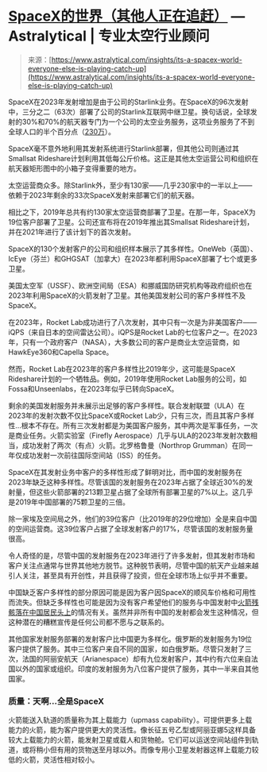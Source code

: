 <!--yml

category: 未分类

2024-05-29 12:40:13

-->

# [SpaceX的世界（其他人正在追赶）](https://www.astralytical.com/insights/its-a-spacex-world-everyone-else-is-playing-catch-up) — Astralytical | 专业太空行业顾问

> 来源：[https://www.astralytical.com/insights/its-a-spacex-world-everyone-else-is-playing-catch-up](https://www.astralytical.com/insights/its-a-spacex-world-everyone-else-is-playing-catch-up)

SpaceX在2023年发射增加是由于公司的Starlink业务。在SpaceX的96次发射中，三分之二（63次）部署了公司的Starlink互联网中继卫星。换句话说，全球发射的30%和70%的航天器专门为一个公司的太空业务服务，这项业务服务了不到全球人口的半个百分点（[230万](https://advanced-television.com/2023/12/22/starlink-over-2-3m-active-customers/)）。

SpaceX毫不意外地利用其发射系统进行Starlink部署，但其他公司则通过其Smallsat Rideshare计划利用其低每公斤价格。这正是其他太空运营公司和组织在航天器矩形图中的小箱子变得重要的地方。

太空运营商众多。除Starlink外，至少有130家——几乎230家中的一半以上——依赖于2023年剩余的33次SpaceX发射来部署它们的航天器。

相比之下，2019年总共有约130家太空运营商部署了卫星。在那一年，SpaceX为19位客户部署了卫星。公司还宣布将在2019年推出其Smallsat Rideshare计划，并在2021年进行了该计划下的首次发射。

SpaceX的130个发射客户的公司和组织样本展示了其多样性。OneWeb（英国）、IcEye（芬兰）和GHGSAT（加拿大）在2023年都利用SpaceX部署了七个或更多卫星。

美国太空军（USSF）、欧洲空间局（ESA）和挪威国防研究机构等政府组织也在2023年利用SpaceX的火箭发射了卫星。其他美国发射公司的客户多样性不及SpaceX。

在2023年，Rocket Lab成功进行了八次发射，其中只有一次是为非美国客户——iQPS（来自日本的空间雷达公司）。iQPS是Rocket Lab的七位客户之一。在2023年，只有一个政府客户（NASA），大多数公司的客户是商业太空运营商，如HawkEye360和Capella Space。

然而，Rocket Lab在2023年的客户多样性比2019年少，这可能是SpaceX Rideshare计划的一个牺牲品。例如，2019年使用Rocket Lab服务的公司，如Fossa和Unseenlabs，在2023年似乎已转向SpaceX。

剩余的美国发射服务并未展示出足够的客户多样性。联合发射联盟（ULA）在2023年的发射次数不仅比SpaceX或Rocket Lab少，只有三次，而且其客户多样性...根本不存在。所有三次发射都是为美国客户服务，其中两次是军事任务，一次是商业任务。火箭实验室（Firefly Aerospace）几乎与ULA的2023年发射次数相当，成功发射了两次（有点）火箭。北罗格鲁曼（Northrop Grumman）在同一年仅成功发射一次前往国际空间站（ISS）的任务。

SpaceX在其发射业务中客户的多样性形成了鲜明对比，而中国的发射服务在2023年缺乏这种多样性。尽管该国的发射服务在2023年占据了全球近30%的发射量，但这些火箭部署的213颗卫星占据了全球所有部署卫星的7%以上。这几乎是2019年中国部署的75颗卫星的三倍。

除一家埃及空间局之外，他们的39位客户（比2019年的29位增加）全是来自中国的空间运营商。这39位客户占据了全球发射客户的17%，尽管该国的发射服务量很高。

令人奇怪的是，尽管中国的发射服务在2023年进行了许多发射，但其发射市场和客户关注点通常与世界其他地方脱节。这种脱节表明，尽管中国的航天产业越来越引人关注，甚至具有开创性，并且获得了投资，但在全球市场上似乎并不重要。

中国缺乏客户多样性的部分原因可能是因为客户因SpaceX的顺风车价格和可用性而流失。但缺乏多样性也可能是因为没有客户希望他们的服务与中国发射中[火箭残骸落在中国居民头上](https://www.space.com/chinese-rocket-booster-space-crash-report)的情况有关。虽然并非所有中国的发射都会发生这种情况，但这种潜在的糟糕宣传是任何公司都不愿与之联系的。

其他国家发射服务部署的发射客户比中国更为多样化。俄罗斯的发射服务为19位客户提供了服务。其中三位客户来自不同的国家，如白俄罗斯。尽管只发射了三次，法国的阿丽安航天（Arianespace）却有九位发射客户，其中约有六位来自法国以外的国家或组织。印度的发射服务为八位客户提供了服务，其中一半来自其他国家。

### 质量：天啊...全是SpaceX

火箭能送入轨道的质量称为其上载能力（upmass capability）。可提供更多上载能力的火箭，能为客户提供更大的灵活性。像长征五号乙型或阿丽亚娜5这样具备较大上载能力的火箭，能发射卫星或载人和货物舱。它们可以运送空间站组件到轨道，或将稍小但有用的货物送至月球以外。而像专用小卫星发射器这样上载能力较低的火箭，灵活性相对较小。
